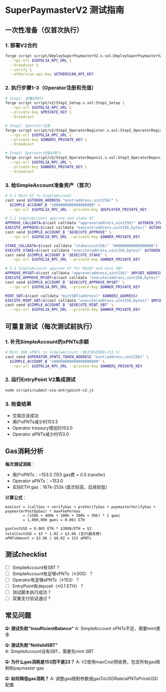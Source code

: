 # SuperPaymasterV2 测试指南

## 一次性准备（仅首次执行）

### 1. 部署V2合约
```bash
forge script script/DeploySuperPaymasterV2.s.sol:DeploySuperPaymasterV2 \
  --rpc-url $SEPOLIA_RPC_URL \
  --broadcast \
  --verify \
  --etherscan-api-key $ETHERSCAN_API_KEY
```

### 2. 执行步骤1-3（Operator注册和充值）
```bash
# Step1: 部署aPNTs
forge script script/v2/Step1_Setup.s.sol:Step1_Setup \
  --rpc-url $SEPOLIA_RPC_URL \
  --private-key $PRIVATE_KEY \
  --broadcast

# Step2: Operator注册
forge script script/v2/Step2_OperatorRegister.s.sol:Step2_OperatorRegister \
  --rpc-url $SEPOLIA_RPC_URL \
  --private-key $OWNER2_PRIVATE_KEY \
  --broadcast

# Step3: Operator充值aPNTs
forge script script/v2/Step3_OperatorDeposit.s.sol:Step3_OperatorDeposit \
  --rpc-url $SEPOLIA_RPC_URL \
  --private-key $OWNER2_PRIVATE_KEY \
  --broadcast
```

### 3. 给SimpleAccount准备资产（首次）
```bash
# 3.1 Mint GT to SimpleAccount
cast send $GTOKEN_ADDRESS "mint(address,uint256)" \
  $SIMPLE_ACCOUNT_B "1000000000000000000" \
  --rpc-url $SEPOLIA_RPC_URL --private-key $DEPLOYER_PRIVATE_KEY

# 3.2 SimpleAccount approve and stake GT
APPROVE_CALLDATA=$(cast calldata "approve(address,uint256)" $GTOKEN_STAKING_ADDRESS "400000000000000000")
EXECUTE_APPROVE=$(cast calldata "execute(address,uint256,bytes)" $GTOKEN_ADDRESS 0 $APPROVE_CALLDATA)
cast send $SIMPLE_ACCOUNT_B "$EXECUTE_APPROVE" \
  --rpc-url $SEPOLIA_RPC_URL --private-key $OWNER_PRIVATE_KEY

STAKE_CALLDATA=$(cast calldata "stake(uint256)" "400000000000000000")
EXECUTE_STAKE=$(cast calldata "execute(address,uint256,bytes)" $GTOKEN_STAKING_ADDRESS 0 $STAKE_CALLDATA)
cast send $SIMPLE_ACCOUNT_B "$EXECUTE_STAKE" \
  --rpc-url $SEPOLIA_RPC_URL --private-key $OWNER_PRIVATE_KEY

# 3.3 SimpleAccount approve GT for MySBT and mint SBT
APPROVE_MYSBT=$(cast calldata "approve(address,uint256)" $MYSBT_ADDRESS "100000000000000000")
EXECUTE_APPROVE_MYSBT=$(cast calldata "execute(address,uint256,bytes)" $GTOKEN_ADDRESS 0 $APPROVE_MYSBT)
cast send $SIMPLE_ACCOUNT_B "$EXECUTE_APPROVE_MYSBT" \
  --rpc-url $SEPOLIA_RPC_URL --private-key $OWNER_PRIVATE_KEY

MINT_SBT=$(cast calldata "mintSBT(address)" $OWNER2_ADDRESS)
EXECUTE_MINT_SBT=$(cast calldata "execute(address,uint256,bytes)" $MYSBT_ADDRESS 0 $MINT_SBT)
cast send $SIMPLE_ACCOUNT_B "$EXECUTE_MINT_SBT" \
  --rpc-url $SEPOLIA_RPC_URL --private-key $OWNER_PRIVATE_KEY
```

## 可重复测试（每次测试前执行）

### 1. 补充SimpleAccount的xPNTs余额
```bash
# Mint 200 xPNTs to SimpleAccount (每次测试消耗~153.5)
cast send $OPERATOR_XPNTS_TOKEN_ADDRESS "mint(address,uint256)" \
  $SIMPLE_ACCOUNT_B "200000000000000000000" \
  --rpc-url $SEPOLIA_RPC_URL --private-key $OWNER2_PRIVATE_KEY
```

### 2. 运行EntryPoint V2集成测试
```bash
node scripts/submit-via-entrypoint-v2.js
```

### 3. 检查结果
- 交易应该成功
- 用户xPNTs减少约153.5
- Operator treasury增加约153.0
- Operator aPNTs减少约153.0

## Gas消耗分析

**每次测试消耗**：
- 用户xPNTs：~153.5 (153 gas费 + 0.5 transfer)
- Operator aPNTs：~153.0
- 实际ETH gas：167k-252k (首次较高，后续较低)

**计算公式**：
```
maxCost = (callGas + verifyGas + preVerifyGas + paymasterVerifyGas + paymasterPostOpGas) * maxFeePerGas
        = (150k + 400k + 100k + 300k + 50k) * 1 gwei
        = 1,000,000 gwei = 0.001 ETH

gasCostUSD = 0.001 ETH * $3000/ETH = $3
totalCostUSD = $3 * 1.02 = $3.06 (含2%服务费)
aPNTsAmount = $3.06 / $0.02 = 153 aPNTs
```

## 测试checklist

- [ ] SimpleAccount有SBT？
- [ ] SimpleAccount有足够xPNTs（≥200）？
- [ ] Operator有足够aPNTs（≥153）？
- [ ] EntryPoint有deposit（≥0.1 ETH）？
- [ ] 测试脚本执行成功？
- [ ] 双重支付验证通过？

## 常见问题

**Q: 测试失败"InsufficientBalance"**
A: SimpleAccount xPNTs不足，需要mint更多

**Q: 测试失败"NoValidSBT"**  
A: SimpleAccount没有SBT，需要先mint SBT

**Q: 为什么gas消耗是153而不是23？**
A: V2使用maxCost预收费，包含所有gas限制和paymaster gas

**Q: 如何降低gas消耗？**
A: 调整gas限制参数或gasToUSDRate/aPNTsPriceUSD配置
